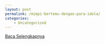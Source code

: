 ```yaml
---
layout: post
permalink: /mimpi-bertemu-dengan-para-idola/
categories:
    - Uncategorized
---
```


[Baca Selengkapnya](/08)